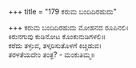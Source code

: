 +++
title = "179 ಕರುಮ ಬಂದಿದಿರಹುದು"

+++
ಕರುಮ ಬಂದಿದಿರಹುದು ಮೋಹನದ ರೂಪಿನಲಿ।  
ಕಿರುನಗುವು ಕುಡಿನೋಟ ಕೊಂಕುನುಡಿಗಳಲಿ॥  
ಕರೆದು ತಳ್ಳುವ, ತಳ್ಕರಿಸುತೊಳಗೆ ಕಿಚ್ಚಿಡುವ।  
ತರಳತೆಯದೇಂ ತಂತ್ರ? - ಮಂಕುತಿಮ್ಮ॥  
